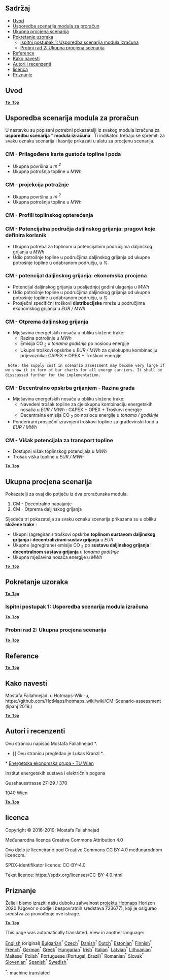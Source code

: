 <h2> Sadržaj </h2><ul><li> <a href="#introduction">Uvod</a> </li><li> <a href="#Calculation-module-scenario-comparison">Usporedba scenarija modula za proračun</a> </li><li> <a href="#Overall-scenario-assessment">Ukupna procjena scenarija</a> </li><li> <a href="#sample-run">Pokretanje uzoraka</a> <ul><li> <a href="#test-run-1-calculation-module-scenario-comparison">Ispitni postupak 1: Usporedba scenarija modula izračuna</a> </li><li> <a href="#test-run-2-overall-scenario-assessment">Probni rad 2: Ukupna procjena scenarija</a> </li></ul></li><li> <a href="#references">Reference</a> </li><li> <a href="#how-to-cite">Kako navesti</a> </li><li> <a href="#authors-and-reviewers">Autori i recenzenti</a> </li><li> <a href="#license">licenca</a> </li><li> <a href="#acknowledgement">Priznanje</a> </li></ul><h2> Uvod </h2><p><ins> <code><strong><a href="#table-of-contents">To Top</a></strong></code> </ins> </p><h2> Usporedba scenarija modula za proračun </h2><p> U nastavku su popisani potrebni pokazatelji iz svakog modula izračuna za <strong>usporedbu scenarija</strong> &quot; <strong>modula izračuna</strong> . Ti indikatori trebaju se spremiti za svaku oznaku scenarija i kasnije prikazati u alatu za procjenu scenarija. </p><h3> CM - Prilagođene karte gustoće topline i poda </h3><ul><li> Ukupna površina u <em><em>m <sup>2</sup></em></em> </li><li> Ukupna potrošnja topline u <em><em>MWh</em></em> </li></ul><h3> CM - projekcija potražnje </h3><ul><li> Ukupna površina u <em><em>m <sup>2</sup></em></em> </li><li> Ukupna potrošnja topline u <em><em>MWh</em></em> </li></ul><h3> CM - Profili toplinskog opterećenja </h3><h3> CM - Potencijalna područja daljinskog grijanja: pragovi koje definira korisnik </h3><ul><li> Ukupna potreba za toplinom u potencijalnim područjima daljinskog grijanja u <em><em>MWh</em></em> </li><li> Udio potrošnje topline u područjima daljinskog grijanja od ukupne potrošnje topline u odabranom području, u <em><em>%</em></em> </li></ul><h3> CM - potencijal daljinskog grijanja: ekonomska procjena </h3><ul><li> Potencijal daljinskog grijanja u posljednjoj godini ulaganja u <em><em>MWh</em></em> </li><li> Udio potrošnje topline u područjima daljinskog grijanja od ukupne potrošnje topline u odabranom području, u <em><em>%</em></em> </li><li> Prosječni specifični troškovi <strong>distribucijske</strong> mreže u područjima ekonomskog grijanja u <em><em>EUR / MWh</em></em> </li></ul><h3> CM - Otprema daljinskog grijanja </h3><ul><li> Mješavina energetskih nosača u obliku složene trake: <ul><li> Razina potrošnje u <em><em>MWh</em></em> </li><li> Emisija CO <sub>2</sub> u <em><em>tonama godišnje</em></em> po nosiocu energije </li><li> Ukupni troškovi opskrbe u <em><em>EUR / MWh</em></em> za cjelokupnu kombinaciju prijevoznika: CAPEX + OPEX + Troškovi energije </li></ul></li></ul><pre> <code>Note: the supply cost in scenario assessment may become very large if we show it in form of bar charts for all energy carriers. It shall be disscussed further for the implementation.</code> </pre><h3> CM - Decentralno opskrba grijanjem - Razina grada </h3><ul><li> Mješavina energetskih nosača u obliku složene trake: <ul><li> Navedeni trošak topline za cjelokupnu kombinaciju energetskih nosača u <em><em>EUR / MWh</em></em> : CAPEX + OPEX + Troškovi energije </li><li> Decentralna emisija CO <sub>2</sub> po nosiocu energije u <em><em>tonama / godišnje</em></em> </li></ul></li><li> Ponderirani prosječni izravnjeni troškovi topline za građevinski fond u <em><em>EUR / MWh</em></em> </li></ul><h3> CM - Višak potencijala za transport topline </h3><ul><li> Dostupni višak toplinskog potencijala u <em><em>MWh</em></em> </li><li> Trošak viška topline u <em><em>EUR / MWh</em></em> </li></ul><p><ins> <code><strong><a href="#table-of-contents">To Top</a></strong></code> </ins> </p><h2> Ukupna procjena scenarija </h2><p> Pokazatelji za ovaj dio potječu iz dva proračunska modula: </p><ol><li> CM - Decentralno napajanje </li><li> CM - Otprema daljinskog grijanja </li></ol><p> Sljedeća tri pokazatelja za svaku oznaku scenarija prikazana su u obliku <strong>složene trake</strong> : </p><ul><li> Ukupni (agregirani) troškovi opskrbe <strong>toplinom sustavom daljinskog grijanja</strong> i <strong>decentralizirani sustav grijanja</strong> u <em><em>EUR</em></em> </li><li> Ukupne (agregirane) emisije CO <sub>2</sub> po <strong>sustavu daljinskog grijanja</strong> i <strong>decentralnom sustavu grijanja</strong> u <em><em>tonama godišnje</em></em> </li><li> Ukupna mješavina nosača energije u <em><em>MWh</em></em> </li></ul><p><ins> <code><strong><a href="#table-of-contents">To Top</a></strong></code> </ins> </p><h2> Pokretanje uzoraka </h2><p><ins> <code><strong><a href="#table-of-contents">To Top</a></strong></code> </ins> </p><h3> Ispitni postupak 1: Usporedba scenarija modula izračuna </h3><p><ins> <code><strong><a href="#table-of-contents">To Top</a></strong></code> </ins> </p><h3> Probni rad 2: Ukupna procjena scenarija </h3><p><ins> <code><strong><a href="#table-of-contents">To Top</a></strong></code> </ins> </p><h2> Reference </h2><p><ins> <code><strong><a href="#table-of-contents">To Top</a></strong></code> </ins> </p><h2> Kako navesti </h2><p> Mostafa Fallahnejad, u Hotmaps-Wiki-u, https://github.com/HotMaps/hotmaps_wiki/wiki/CM-Scenario-assessment (lipanj 2019.) </p><p><ins> <code><strong><a href="#table-of-contents">To Top</a></strong></code> </ins> </p><h2> Autori i recenzenti </h2><p> Ovu stranicu napisao Mostafa Fallahnejad *. </p><ul><li> [] Ovu stranicu pregledao je Lukas Kranzl *. </li></ul><p> * <a href="https://eeg.tuwien.ac.at/">Energetska ekonomska grupa - TU Wien</a> </p><p> Institut energetskih sustava i električnih pogona </p><p> Gusshausstrasse 27-29 / 370 </p><p> 1040 Wien </p><p><ins> <code><strong><a href="#table-of-contents">To Top</a></strong></code> </ins> </p><h2> licenca </h2><p> Copyright © 2016-2019: Mostafa Fallahnejad </p><p> Međunarodna licenca Creative Commons Attribution 4.0 </p><p> Ovo djelo je licencirano pod Creative Commons CC BY 4.0 međunarodnom licencom. </p><p> SPDX-identifikator licence: CC-BY-4.0 </p><p> Tekst licence: https://spdx.org/licenses/CC-BY-4.0.html </p><h2> Priznanje </h2><p> Željeli bismo izraziti našu duboku zahvalnost <a href="https://www.hotmaps-project.eu">projektu Hotmaps</a> Horizon 2020 (Ugovor o dodjeli bespovratnih sredstava 723677), koji je osigurao sredstva za provođenje ove istrage. </p><p><ins> <code><strong><a href="#table-of-contents">To Top</a></strong></code> </ins> </p>

This page was automatically translated. View in another language:

[English](en-CM-Scenario-assessment) (original) [Bulgarian](bg-CM-Scenario-assessment)<sup>\*</sup>  [Czech](cs-CM-Scenario-assessment)<sup>\*</sup> [Danish](da-CM-Scenario-assessment)<sup>\*</sup> [Dutch](nl-CM-Scenario-assessment)<sup>\*</sup> [Estonian](et-CM-Scenario-assessment)<sup>\*</sup> [Finnish](fi-CM-Scenario-assessment)<sup>\*</sup> [French](fr-CM-Scenario-assessment)<sup>\*</sup> [German](de-CM-Scenario-assessment)<sup>\*</sup> [Greek](el-CM-Scenario-assessment)<sup>\*</sup> [Hungarian](hu-CM-Scenario-assessment)<sup>\*</sup> [Irish](ga-CM-Scenario-assessment)<sup>\*</sup> [Italian](it-CM-Scenario-assessment)<sup>\*</sup> [Latvian](lv-CM-Scenario-assessment)<sup>\*</sup> [Lithuanian](lt-CM-Scenario-assessment)<sup>\*</sup> [Maltese](mt-CM-Scenario-assessment)<sup>\*</sup> [Polish](pl-CM-Scenario-assessment)<sup>\*</sup> [Portuguese (Portugal, Brazil)](pt-CM-Scenario-assessment)<sup>\*</sup> [Romanian](ro-CM-Scenario-assessment)<sup>\*</sup> [Slovak](sk-CM-Scenario-assessment)<sup>\*</sup> [Slovenian](sl-CM-Scenario-assessment)<sup>\*</sup> [Spanish](es-CM-Scenario-assessment)<sup>\*</sup> [Swedish](sv-CM-Scenario-assessment)<sup>\*</sup> 

<sup>\*</sup>: machine translated
